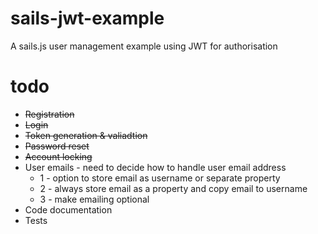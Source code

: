 # sails-jwt-example

A sails.js user management example using JWT for authorisation

# todo

* ~~Registration~~
* ~~Login~~
* ~~Token generation & valiadtion~~
* ~~Password reset~~
* ~~Account locking~~
* User emails - need to decide how to handle user email address
    * 1 - option to store email as username or separate property
    * 2 - always store email as a property and copy email to username
    * 3 - make emailing optional 
* Code documentation
* Tests
